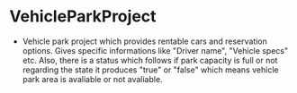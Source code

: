 ﻿# VehicleParkProject
- Vehicle park project which provides rentable cars and reservation options. Gives specific informations like "Driver name", "Vehicle specs" etc. Also, there is a status which follows if park capacity is full or not regarding the state it produces "true" or "false" which means vehicle park area is avaliable or not avaliable.
